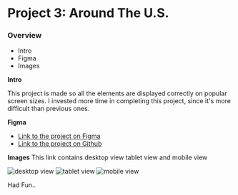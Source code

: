 # Project 3: Around The U.S.

### Overview

- Intro
- Figma
- Images

**Intro**

This project is made so all the elements are displayed correctly on popular screen sizes. I invested more time in completing this project, since it's more difficult than previous ones.

**Figma**

- [Link to the project on Figma](https://www.figma.com/file/ii4xxsJ0ghevUOcssTlHZv/Sprint-3%3A-Around-the-US?node-id=0%3A1)
- [Link to the project on Github](https://saumyanaya.github.io/se_project_aroundtheus/index.html)

**Images**
This link contains desktop view tablet view and mobile view

![desktop view](.images/demo/desktop.png)
![tablet view](.images/demo/tablet.png)
![mobile view](.images/demo/mobile.png)

Had Fun..
